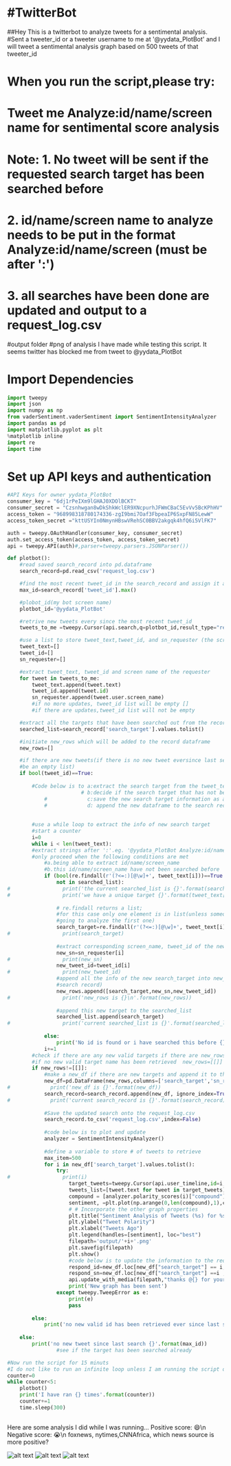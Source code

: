 # #TwitterBot
##Hey This is a twitterbot to analyze tweets for a sentimental analysis.
#Sent a tweeter_id or a tweeter username to me at '@yydata_PlotBot'  and I will tweet a sentimental analysis graph based on 500 tweets of that tweeter_id 
#  When you run the script,please try:
#  Tweet me Analyze:id/name/screen name for sentimental score analysis
#  
#  Note: 1. No tweet will be sent if the requested search target has been searched before
#        2. id/name/screen name to analyze needs to be put in the format Analyze:id/name/screen (must be after ':') 
#        3. all searches have been done are updated and output to a request_log.csv
#output folder 
#png of analysis I have made while testing this script. It seems twitter has blocked me from tweet to @yydata_PlotBot 

# Import Dependencies



```python
import tweepy
import json
import numpy as np
from vaderSentiment.vaderSentiment import SentimentIntensityAnalyzer
import pandas as pd
import matplotlib.pyplot as plt
%matplotlib inline
import re
import time
```

# Set up API keys and authentication


```python
#API Keys for owner yydata_PlotBot
consumer_key = "6dj1rPeIXm9lGHAJ0XDOlBCKT"
consumer_secret = "Czsnhwgan8wDkShkWclER9XNcpurhJFWmCBaC5EvVv5BcKPhHV"
access_token = "968998318780174336-zgI9bmi7Oaf3FbpeaIP6SxpFN85LewW"
access_token_secret ="kttUSYIn0NmynHBswVRehSC0BBV2akgqk4hfQ6i5VlFK7"

auth = tweepy.OAuthHandler(consumer_key, consumer_secret)
auth.set_access_token(access_token, access_token_secret)
api = tweepy.API(auth)#,parser=tweepy.parsers.JSONParser())

```


```python
def plotbot():
    #read saved search_record into pd.dataframe
    search_record=pd.read_csv('request_log.csv')

    #find the most recent tweet_id in the search_record and assign it as the max_id 
    max_id=search_record['tweet_id'].max()

    #plobot_id(my bot screen name)
    plotbot_id='@yydata_PlotBot'

    #retrive new tweets every since the most recent tweet_id
    tweets_to_me =tweepy.Cursor(api.search,q=plotbot_id,result_type="recent",lang='en',since_id=max_id).items()

    #use a list to store tweet_text,tweet_id, and sn_requester (the screen name of the requester)
    tweet_text=[]
    tweet_id=[]
    sn_requester=[] 

    #extract tweet_text, tweet_id and screen name of the requester
    for tweet in tweets_to_me:
        tweet_text.append(tweet.text)
        tweet_id.append(tweet.id)
        sn_requester.append(tweet.user.screen_name)
        #if no more updates, tweet_id list will be empty []
        #if there are updates,tweet_id list will not be empty

    #extract all the targets that have been searched out from the record dataframe as a list 
    searched_list=search_record['search_target'].values.tolist()

    #initiate new_rows which will be added to the record dataframe
    new_rows=[]

    #if there are new tweets(if there is no new tweet eversince last search tweet_text,tweet_id, sn_requester will still
    #be an empty list)
    if bool(tweet_id)==True:
        
        #Code below is to a:extract the search target from the tweet_text
                        # b:decide if the search target that has not been searched before
            #             c:save the new search target information as a new dataframe
            #             d: append the new dataframe to the search record and output the updated search_record as csv
        
    
        #use a while loop to extract the info of new search target
        #start a counter
        i=0
        while i < len(tweet_text):
        #extract strings after ':'.eg. '@yydata_PlotBot Analyze:id/name/screen_name' get the 'id/name/screen_name'
        #only proceed when the following conditions are met
            #a.being able to extract id/name/screen_name
            #b.this id/name/screen_name have not been searched before
            if (bool(re.findall(r'(?<=:)[@\w]+', tweet_text[i]))==True and re.findall(r'(?<=:)[@\w]+', tweet_text[i])[0]\
                not in searched_list):
#                 print('the current searched_list is {}'.format(searched_list))
#                 print('we have a unique target {}'.format(tweet_text[i]))
                
                # re.findall returns a list;
                #for this case only one element is in list(unless someone tweet me two names in one tweet, then I am only
                #going to analyze the first one)
                search_target=re.findall(r'(?<=:)[@\w]+', tweet_text[i])[0]
#                 print(search_target)
                
                #extract corresponding screen_name, tweet_id of the new search_target
                new_sn=sn_requester[i]
#                 print(new_sn)
                new_tweet_id=tweet_id[i]
#                 print(new_tweet_id)
                #append all the info of the new search_target into new_rows(so I can make new dataframe and append to the
                #search record)
                new_rows.append([search_target,new_sn,new_tweet_id])
#                 print('new_rows is {}\n'.format(new_rows))
                
                #append this new target to the searched_list 
                searched_list.append(search_target)
#                 print('current searched_list is {}'.format(searched_list))
                
            else:
                print('No id is found or i have searched this before {}'.format(tweet_text[i]))
            i+=1
        #check if there are any new valid targets if there are new_rows=[[search_target,new_sn,new_tweet_id],,,]
        #if no new valid target name has been retrieved  new_rows=[[]] 
        if new_rows!=[[]]:
            #make a new_df if there are new targets and append it to the search_record
            new_df=pd.DataFrame(new_rows,columns=['search_target','sn_requester','tweet_id'])
#             print('new_df is {}'.format(new_df))
            search_record=search_record.append(new_df, ignore_index=True)
#             print('current search_record is {}'.format(search_record))
            
            #Save the updated search onto the request_log.csv
            search_record.to_csv('request_log.csv',index=False)
            
            #code below is to plot and update
            analyzer = SentimentIntensityAnalyzer()
            
            #define a variable to store # of tweets to retrieve
            max_item=500
            for i in new_df['search_target'].values.tolist():
                try:
#                 print(i)
                    target_tweets=tweepy.Cursor(api.user_timeline,id=i,result_type="recent").items(max_item)
                    tweets_list=[tweet.text for tweet in target_tweets]
                    compound = [analyzer.polarity_scores(i)["compound"] for i in tweets_list]
                    sentiment, =plt.plot(np.arange(0,len(compound),1),compound,marker="o", linewidth=0.5, alpha=0.8,label=i)
                    # # Incorporate the other graph properties
                    plt.title("Sentiment Analysis of Tweets (%s) for %s" % (time.strftime("%x"), i))
                    plt.ylabel("Tweet Polarity")
                    plt.xlabel("Tweets Ago")
                    plt.legend(handles=[sentiment], loc="best")
                    filepath='output/'+i+'.png'
                    plt.savefig(filepath)
                    plt.show()
                    #code below is to update the information to the requester
                    respond_id=new_df.loc[new_df["search_target"] == i, "tweet_id"].values[0]
                    respond_sn=new_df.loc[new_df["search_target"] ==i ,'sn_requester'].values[0]
                    api.update_with_media(filepath,"thanks @{} for your request".format(respond_sn),in_reply_to_status_id = respond_id)
                    print('New graph has been sent') 
                except tweepy.TweepError as e:
                    print(e)
                    pass
        
        else:
            print('no new valid id has been retrieved ever since last search {}'.format(max_id))
        
    else:
        print('no new tweet since last search {}'.format(max_id))
                #see if the target has been searched already
```


```python
#Now run the script for 15 minuts 
#I do not like to run an infinite loop unless I am running the script on some server
counter=0
while counter<5:
    plotbot()
    print('I have ran {} times'.format(counter))
    counter+=1
    time.sleep(300)
        
```
Here are some analysis I did while I was running...
Positive score: :smile:\n
Negative score: :sob:\n
foxnews, nytimes,CNNAfrica, which news source is more positive?

![alt text](https://raw.githubusercontent.com/yizhiyin86/TwitterBot/master/output/@foxnews.png)
![alt text](https://raw.githubusercontent.com/yizhiyin86/TwitterBot/master/output/@nytimes.png)
![alt text](https://raw.githubusercontent.com/yizhiyin86/TwitterBot/master/output/@CNNAfrica.png)
